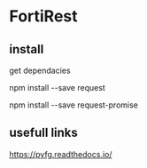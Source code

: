 # FortiRest
## install 
get dependacies  
 
  npm install --save request

  npm install --save request-promise

## usefull links  
https://pyfg.readthedocs.io/  
